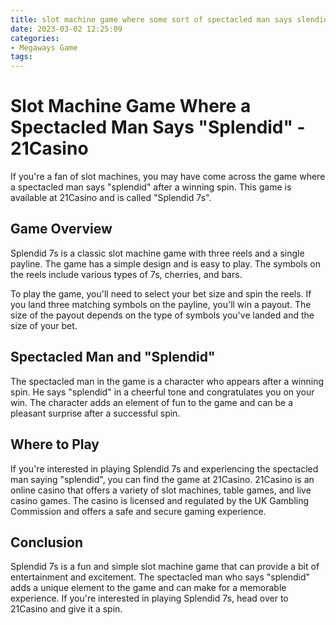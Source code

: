 ```yaml
---
title: slot machine game where some sort of spectacled man says slendid 21Casino
date: 2023-03-02 12:25:09
categories:
- Megaways Game
tags:
---
```

# Slot Machine Game Where a Spectacled Man Says "Splendid" - 21Casino

If you're a fan of slot machines, you may have come across the game where a spectacled man says "splendid" after a winning spin. This game is available at 21Casino and is called "Splendid 7s".

## Game Overview

Splendid 7s is a classic slot machine game with three reels and a single payline. The game has a simple design and is easy to play. The symbols on the reels include various types of 7s, cherries, and bars.

To play the game, you'll need to select your bet size and spin the reels. If you land three matching symbols on the payline, you'll win a payout. The size of the payout depends on the type of symbols you've landed and the size of your bet.

## Spectacled Man and "Splendid"

The spectacled man in the game is a character who appears after a winning spin. He says "splendid" in a cheerful tone and congratulates you on your win. The character adds an element of fun to the game and can be a pleasant surprise after a successful spin.

## Where to Play

If you're interested in playing Splendid 7s and experiencing the spectacled man saying "splendid", you can find the game at 21Casino. 21Casino is an online casino that offers a variety of slot machines, table games, and live casino games. The casino is licensed and regulated by the UK Gambling Commission and offers a safe and secure gaming experience.

## Conclusion

Splendid 7s is a fun and simple slot machine game that can provide a bit of entertainment and excitement. The spectacled man who says "splendid" adds a unique element to the game and can make for a memorable experience. If you're interested in playing Splendid 7s, head over to 21Casino and give it a spin.